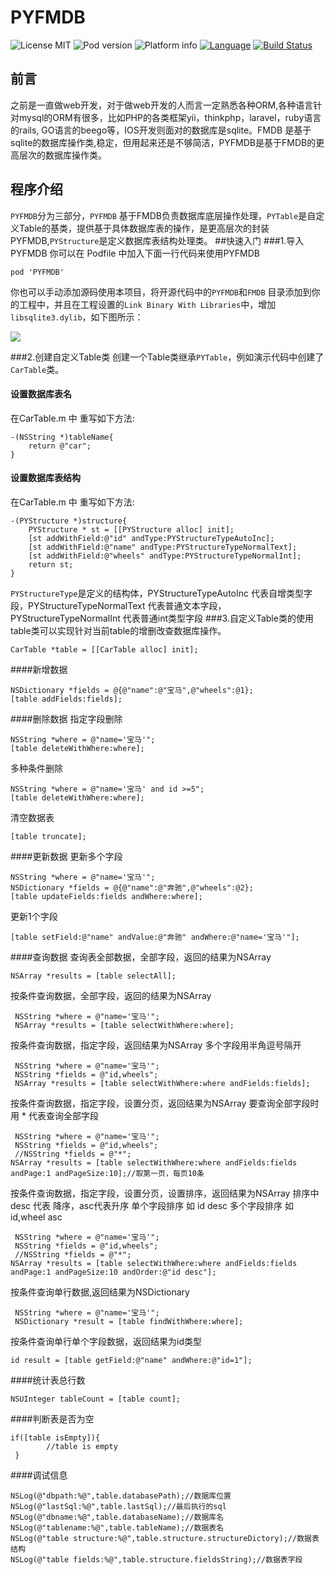 PYFMDB
==========

![License MIT](https://go-shields.herokuapp.com/license-MIT-blue.png)
![Pod version](http://img.shields.io/cocoapods/v/PYFMDB.svg?style=flat)
![Platform info](http://img.shields.io/cocoapods/p/PYFMDB.svg?style=flat)
[![Language](http://img.shields.io/badge/language-OC-brightgreen.svg?style=flat
)](https://en.wikipedia.org/wiki/Objective-C)
[![Build Status](https://api.travis-ci.org/iterrypeng/PYFMDB.svg?branch=master)](https://travis-ci.org/iterrypeng/PYFMDB)
## 前言
之前是一直做web开发，对于做web开发的人而言一定熟悉各种ORM,各种语言针对mysql的ORM有很多，比如PHP的各类框架yii，thinkphp，laravel，ruby语言的rails, GO语言的beego等，IOS开发则面对的数据库是sqlite。FMDB 是基于sqlite的数据库操作类,稳定，但用起来还是不够简洁，PYFMDB是基于FMDB的更高层次的数据库操作类。
## 程序介绍
`PYFMDB`分为三部分，`PYFMDB` 基于FMDB负责数据库底层操作处理，`PYTable`是自定义Table的基类，提供基于具体数据库表的操作，是更高层次的封装PYFMDB,`PYStructure`是定义数据库表结构处理类。
##快速入门
###1.导入PYFMDB
你可以在 Podfile 中加入下面一行代码来使用PYFMDB

    pod 'PYFMDB'

你也可以手动添加源码使用本项目，将开源代码中的`PYFMDB`和`FMDB` 目录添加到你的工程中，并且在工程设置的`Link Binary With Libraries`中，增加`libsqlite3.dylib`，如下图所示：

![](http://blog.devtang.com/images/key-value-store-setup.jpg)

###2.创建自定义Table类
创建一个Table类继承`PYTable`，例如演示代码中创建了`CarTable`类。
#### 设置数据库表名
在CarTable.m 中 重写如下方法:
```
-(NSString *)tableName{
    return @"car";
}
```
#### 设置数据库表结构
在CarTable.m 中 重写如下方法:
```
-(PYStructure *)structure{
    PYStructure * st = [[PYStructure alloc] init];
    [st addWithField:@"id" andType:PYStructureTypeAutoInc];
    [st addWithField:@"name" andType:PYStructureTypeNormalText];
    [st addWithField:@"wheels" andType:PYStructureTypeNormalInt];
    return st;
}
```
`PYStructureType`是定义的结构体，PYStructureTypeAutoInc 代表自增类型字段，PYStructureTypeNormalText 代表普通文本字段，PYStructureTypeNormalInt 代表普通int类型字段
###3.自定义Table类的使用
table类可以实现针对当前table的增删改查数据库操作。
```
CarTable *table = [[CarTable alloc] init];
```
####新增数据
```
NSDictionary *fields = @{@"name":@"宝马",@"wheels":@1}; 
[table addFields:fields];
```
####删除数据
指定字段删除
```
NSString *where = @"name='宝马'";
[table deleteWithWhere:where];
```
多种条件删除
```
NSString *where = @"name='宝马' and id >=5";
[table deleteWithWhere:where];
```
清空数据表
```
[table truncate];
```
####更新数据
更新多个字段
```
NSString *where = @"name='宝马'";
NSDictionary *fields = @{@"name":@"奔驰",@"wheels":@2};
[table updateFields:fields andWhere:where];
```
更新1个字段
```
[table setField:@"name" andValue:@"奔驰" andWhere:@"name='宝马'"];
```
####查询数据
查询表全部数据，全部字段，返回的结果为NSArray
```
NSArray *results = [table selectAll];
```
按条件查询数据，全部字段，返回的结果为NSArray
```
 NSString *where = @"name='宝马'";
 NSArray *results = [table selectWithWhere:where];
```
按条件查询数据，指定字段，返回结果为NSArray
多个字段用半角逗号隔开
```
 NSString *where = @"name='宝马'";
 NSString *fields = @"id,wheels";
 NSArray *results = [table selectWithWhere:where andFields:fields];
```
按条件查询数据，指定字段，设置分页，返回结果为NSArray
要查询全部字段时 用 * 代表查询全部字段
```
 NSString *where = @"name='宝马'";
 NSString *fields = @"id,wheels";
 //NSString *fields = @"*";
NSArray *results = [table selectWithWhere:where andFields:fields andPage:1 andPageSize:10];//取第一页，每页10条
```
按条件查询数据，指定字段，设置分页，设置排序，返回结果为NSArray
排序中 desc 代表 降序，asc代表升序
单个字段排序 如 id desc
多个字段排序 如 id,wheel asc
```
 NSString *where = @"name='宝马'";
 NSString *fields = @"id,wheels";
 //NSString *fields = @"*";
NSArray *results = [table selectWithWhere:where andFields:fields andPage:1 andPageSize:10 andOrder:@"id desc"];
```
按条件查询单行数据,返回结果为NSDictionary
```
 NSString *where = @"name='宝马'";
 NSDictionary *result = [table findWithWhere:where];
```
按条件查询单行单个字段数据，返回结果为id类型
```
id result = [table getField:@"name" andWhere:@"id=1"];
```
####统计表总行数
```
NSUInteger tableCount = [table count];
```
####判断表是否为空
```
if([table isEmpty]){
        //table is empty
 }
```
####调试信息
```
NSLog(@"dbpath:%@",table.databasePath);//数据库位置
NSLog(@"lastSql:%@",table.lastSql);//最后执行的sql
NSLog(@"dbname:%@",table.databaseName);//数据库名
NSLog(@"tablename:%@",table.tableName);//数据表名
NSLog(@"table structure:%@",table.structure.structureDictory);//数据表结构
NSLog(@"table fields:%@",table.structure.fieldsString);//数据表字段
```


 
